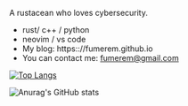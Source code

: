 A rustacean who loves cybersecurity.

- rust/ c++ / python
- neovim / vs code
- My blog: https:://fumerem.github.io
- You can contact me: fumerem@gmail.com

[![Top Langs](https://github-readme-stats.vercel.app/api/top-langs/?username=fumerem&hide=css,html,javascript&layout=compact)](https://github.com/anuraghazra/github-readme-stats)

![Anurag's GitHub stats](https://github-readme-stats.vercel.app/api?username=fumerem&show_icons=true&theme=material-palenight)


